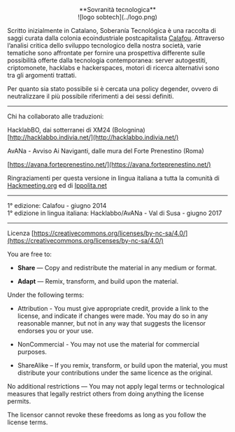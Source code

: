 <center>**Sovranità tecnologica**</center>

<center>![logo sobtech](../logo.png)</center>


Scritto inizialmente in Catalano, Soberanía Tecnológica è una raccolta di saggi curata dalla colonia ecoindustriale postcapitalista [Calafou](https://calafou.org/es). Attraverso l’analisi critica dello sviluppo tecnologico della nostra società, varie tematiche sono affrontate per fornire una prospettiva differente sulle possibilità offerte dalla tecnologia contemporanea: server autogestiti, criptomonete, hacklabs e hackerspaces, motori di ricerca alternativi sono tra gli argomenti trattati.

Per quanto sia stato possibile si è cercata una policy degender, ovvero di neutralizzare il più possibile riferimenti a dei sessi definiti.

---

Chi ha collaborato alle traduzioni:

HacklabBO, dai sotterranei di XM24 (Bolognina)
[http://hacklabbo.indivia.net/](http://hacklabbo.indivia.net/)

AvANa - Avviso Ai Naviganti, dalle mura del Forte Prenestino (Roma)

[https://avana.forteprenestino.net/](https://avana.forteprenestino.net/)


Ringraziamenti per questa versione in lingua italiana a tutta la comunità di [Hackmeeting.org](http://hackmeeting.org/) ed di [Ippolita.net](http://ippolita.net)

---

1° edizione: Calafou - giugno 2014 <br/>
1° edizione in lingua italiana: Hacklabbo/AvANa - Val di Susa - giugno 2017 

---

Licenza
[https://creativecommons.org/licenses/by-nc-sa/4.0/](https://creativecommons.org/licenses/by-nc-sa/4.0/)

You are free to:

* **Share** — Copy and redistribute the material in any medium or format.

* **Adapt** — Remix, transform, and build upon the material.

Under the following terms:

* Attribution - You must give appropriate credit, provide a link to the license, and 
indicate if changes were made. You may do so in any reasonable manner, but not in any way
that suggests the licensor endorses you or your use.
    
* NonCommercial - You may not use the material for commercial purposes.

* ShareAlike – If you remix, transform, or build upon the material, you must distribute your contributions under the same licence as the original.
    
No additional restrictions — You may not apply legal terms or technological measures that legally restrict others from doing anything the license permits.
    
The licensor cannot revoke these freedoms as long as you follow the license terms.
